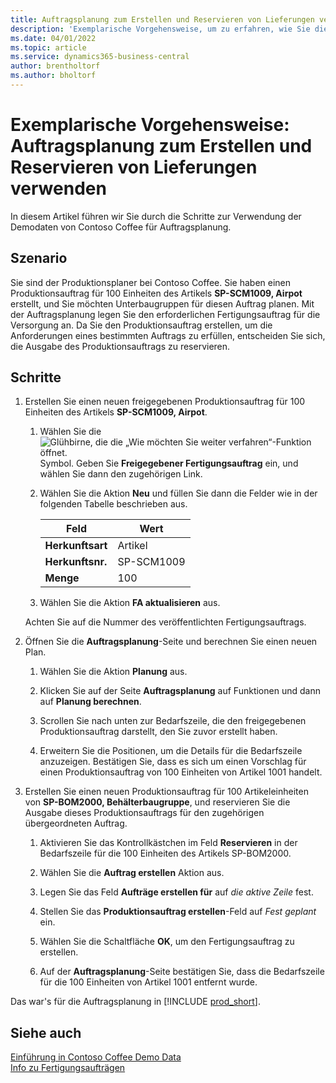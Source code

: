 ```yaml
---
title: Auftragsplanung zum Erstellen und Reservieren von Lieferungen verwenden
description: 'Exemplarische Vorgehensweise, um zu erfahren, wie Sie die Auftragsplanung verwenden, um den erforderlichen Produktionsauftrag für die Lieferung in Business Central zu erstellen.'
ms.date: 04/01/2022
ms.topic: article
ms.service: dynamics365-business-central
author: brentholtorf
ms.author: bholtorf
---
```


# <a name="walkthrough-use-order-planning-to-create-and-reserve-supply"></a>Exemplarische Vorgehensweise: Auftragsplanung zum Erstellen und Reservieren von Lieferungen verwenden

In diesem Artikel führen wir Sie durch die Schritte zur Verwendung der Demodaten von Contoso Coffee für Auftragsplanung.

## <a name="scenario"></a>Szenario

Sie sind der Produktionsplaner bei Contoso Coffee. Sie haben einen Produktionsauftrag für 100 Einheiten des Artikels **SP-SCM1009, Airpot** erstellt, und Sie möchten Unterbaugruppen für diesen Auftrag planen. Mit der Auftragsplanung legen Sie den erforderlichen Fertigungsauftrag für die Versorgung an. Da Sie den Produktionsauftrag erstellen, um die Anforderungen eines bestimmten Auftrags zu erfüllen, entscheiden Sie sich, die Ausgabe des Produktionsauftrags zu reservieren.  

## <a name="steps"></a>Schritte

1. Erstellen Sie einen neuen freigegebenen Produktionsauftrag für 100 Einheiten des Artikels **SP-SCM1009, Airpot**.

    1. Wählen Sie die ![Glühbirne, die die „Wie möchten Sie weiter verfahren“-Funktion öffnet.](../../media/ui-search/search_small.png "Sagen Sie mir, was Sie tun möchten") Symbol. Geben Sie **Freigegebener Fertigungsauftrag** ein, und wählen Sie dann den zugehörigen Link.  

    2. Wählen Sie die Aktion **Neu** und füllen Sie dann die Felder wie in der folgenden Tabelle beschrieben aus.  

        |Feld  |Wert  |
        |---------|---------|
        |**Herkunftsart** |Artikel|
        |**Herkunftsnr.** |SP-SCM1009|
        |**Menge** |100|
    3. Wählen Sie die Aktion **FA aktualisieren** aus.  

    Achten Sie auf die Nummer des veröffentlichten Fertigungsauftrags.

2. Öffnen Sie die **Auftragsplanung**-Seite und berechnen Sie einen neuen Plan.

    1. Wählen Sie die Aktion **Planung** aus.  

    2. Klicken Sie auf der Seite **Auftragsplanung** auf Funktionen und dann auf **Planung berechnen**.  

    3. Scrollen Sie nach unten zur Bedarfszeile, die den freigegebenen Produktionsauftrag darstellt, den Sie zuvor erstellt haben.  

    4. Erweitern Sie die Positionen, um die Details für die Bedarfszeile anzuzeigen. Bestätigen Sie, dass es sich um einen Vorschlag für einen Produktionsauftrag von 100 Einheiten von Artikel 1001 handelt.  

3. Erstellen Sie einen neuen Produktionsauftrag für 100 Artikeleinheiten von **SP-BOM2000, Behälterbaugruppe**, und reservieren Sie die Ausgabe dieses Produktionsauftrags für den zugehörigen übergeordneten Auftrag.  

    1. Aktivieren Sie das Kontrollkästchen im Feld **Reservieren** in der Bedarfszeile für die 100 Einheiten des Artikels SP-BOM2000.

    2. Wählen Sie die **Auftrag erstellen** Aktion aus.  

    3. Legen Sie das Feld **Aufträge erstellen für** auf *die aktive Zeile* fest.  

    4. Stellen Sie das **Produktionsauftrag erstellen**-Feld auf *Fest geplant* ein.

    5. Wählen Sie die Schaltfläche **OK**, um den Fertigungsauftrag zu erstellen.

    6. Auf der **Auftragsplanung**-Seite bestätigen Sie, dass die Bedarfszeile für die 100 Einheiten von Artikel 1001 entfernt wurde.

Das war's für die Auftragsplanung in [!INCLUDE [prod_short](../../includes/prod_short.md)].  

## <a name="see-also"></a>Siehe auch

[Einführung in Contoso Coffee Demo Data](../contoso-coffee-intro.md)  
[Info zu Fertigungsaufträgen](../../production-about-production-orders.md)  
